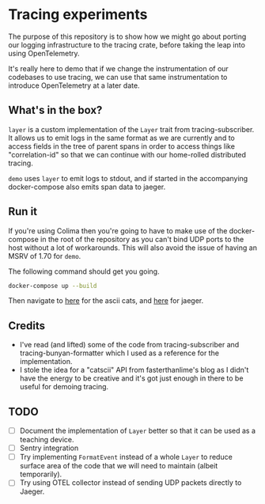 # Tracing experiments

The purpose of this repository is to show how we might go about porting our logging infrastructure
to the tracing crate, before taking the leap into using OpenTelemetry.

It's really here to demo that if we change the instrumentation of our codebases to use tracing, we
can use that same instrumentation to introduce OpenTelemetry at a later date.

## What's in the box?

`layer` is a custom implementation of the `Layer` trait from tracing-subscriber. It allows us to
emit logs in the same format as we are currently and to access fields in the tree of parent spans in
order to access things like "correlation-id" so that we can continue with our home-rolled
distributed tracing.

`demo` uses `layer` to emit logs to stdout, and if started in the accompanying docker-compose also
emits span data to jaeger.

## Run it

If you're using Colima then you're going to have to make use of the docker-compose in the root of
the repository as you can't bind UDP ports to the host without a lot of workarounds. This will also
avoid the issue of having an MSRV of 1.70 for `demo`.

The following command should get you going.

```sh
docker-compose up --build
```

Then navigate to [here](http://localhost:8080) for the ascii cats, and [here](http://localhost:16686) for
jaeger.

## Credits

* I've read (and lifted) some of the code from tracing-subscriber and tracing-bunyan-formatter which
  I used as a reference for the implementation.
* I stole the idea for a "catscii" API from fasterthanlime's blog as I didn't have the energy to be
  creative and it's got just enough in there to be useful for demoing tracing.

## TODO

- [ ] Document the implementation of `Layer` better so that it can be used as a teaching device.
- [ ] Sentry integration
- [ ] Try implementing `FormatEvent` instead of a whole `Layer` to reduce surface area of the code
  that we will need to maintain (albeit temporarily).
- [ ] Try using OTEL collector instead of sending UDP packets directly to Jaeger.
